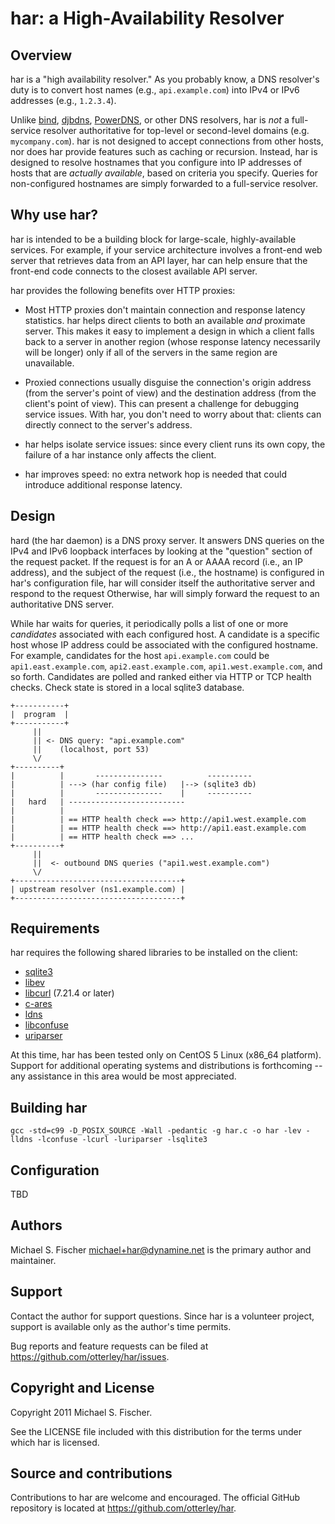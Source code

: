 har: a High-Availability Resolver
=================================

Overview
--------
har is a "high availability resolver."  As you probably know, a DNS resolver's
duty is to convert host names (e.g., `api.example.com`) into IPv4 or IPv6
addresses (e.g., `1.2.3.4`).

Unlike [bind], [djbdns], [PowerDNS], or other DNS resolvers, har is _not_ a
full-service resolver authoritative for top-level or second-level domains (e.g.
`mycompany.com`).  har is not designed to accept connections from other hosts,
nor does har provide features such as caching or recursion.  Instead, har is
designed to resolve hostnames that you configure into IP addresses of hosts
that are _actually available_, based on criteria you specify.  Queries for
non-configured hostnames are simply forwarded to a full-service resolver.

[bind]: http://www.isc.org/software/bind
[djbdns]: http://cr.yp.to/djbdns.html
[PowerDNS]: http://www.powerdns.com/


Why use har?
------------
har is intended to be a building block for large-scale, highly-available
services.  For example, if your service architecture involves a front-end web
server that retrieves data from an API layer, har can help ensure that the
front-end code connects to the closest available API server.

har provides the following benefits over HTTP proxies:

* Most HTTP proxies don't maintain connection and response latency statistics.
  har helps direct clients to both an available _and_ proximate server.  This
  makes it easy to implement a design in which a client falls back to a server in
  another region (whose response latency necessarily will be longer) only if all
  of the servers in the same region are unavailable.

* Proxied connections usually disguise the connection's origin address (from
  the server's point of view) and the destination address (from the client's
  point of view).  This can present a challenge for debugging service issues.
  With har, you don't need to worry about that: clients can directly connect to
  the server's address.

* har helps isolate service issues: since every client runs its own copy, 
  the failure of a har instance only affects the client.  

* har improves speed: no extra network hop is needed that could introduce
  additional response latency.


Design
------
hard (the har daemon) is a DNS proxy server.  It answers DNS queries on the
IPv4 and IPv6 loopback interfaces by looking at the "question" section of the
request packet.  If the request is for an A or AAAA record (i.e., an IP
address), and the subject of the request (i.e., the hostname) is configured in
har's configuration file, har will consider itself the authoritative server and
respond to the request  Otherwise, har will simply forward the request to an
authoritative DNS server.

While har waits for queries, it periodically polls a list of one or more 
_candidates_ associated with each configured host.  A candidate is a specific
host whose IP address could be associated with the configured hostname.  For
example, candidates for the host `api.example.com` could be `api1.east.example.com`,
`api2.east.example.com`, `api1.west.example.com`, and so forth.  Candidates 
are polled and ranked either via HTTP or TCP health checks.  Check state is stored
in a local sqlite3 database.

    +-----------+
    |  program  |
    +-----------+
         ||
         || <- DNS query: "api.example.com" 
         ||    (localhost, port 53)
         \/
    +----------+
    |          |       ---------------          ----------
    |          | ---> (har config file)   |--> (sqlite3 db)
    |          |       ---------------    |     ----------
    |   hard   | --------------------------
    |          |
    |          | == HTTP health check ==> http://api1.west.example.com
    |          | == HTTP health check ==> http://api1.east.example.com
    |          | == HTTP health check ==> ...
    +----------+
         ||
         ||  <- outbound DNS queries ("api1.west.example.com")
         \/
    +-------------------------------------+
    | upstream resolver (ns1.example.com) | 
    +-------------------------------------+


Requirements
------------
har requires the following shared libraries to be installed on the client:

* [sqlite3](http://sqlite.org/)
* [libev](http://software.schmorp.de/pkg/libev.html)
* [libcurl](http://curl.haxx.se/libcurl/) (7.21.4 or later)
* [c-ares](http://c-ares.haxx.se/)
* [ldns](http://nlnetlabs.nl/projects/ldns/)
* [libconfuse](http://www.nongnu.org/confuse/)
* [uriparser](http://uriparser.sourceforge.net/)

At this time, har has been tested only on CentOS 5 Linux (x86_64 platform).  
Support for additional operating systems and distributions is forthcoming --
any assistance in this area would be most appreciated.

Building har
------------

    gcc -std=c99 -D_POSIX_SOURCE -Wall -pedantic -g har.c -o har -lev -lldns -lconfuse -lcurl -luriparser -lsqlite3

Configuration
-------------
TBD

Authors
-------
Michael S. Fischer <michael+har@dynamine.net> is the primary author and
maintainer.

Support
-------
Contact the author for support questions.  Since har is a volunteer project,
support is available only as the author's time permits.

Bug reports and feature requests can be filed at
<https://github.com/otterley/har/issues>.

Copyright and License
---------------------
Copyright 2011 Michael S. Fischer.

See the LICENSE file included with this distribution for the terms under which
har is licensed.

Source and contributions
------------------------
Contributions to har are welcome and encouraged.  The official GitHub
repository is located at <https://github.com/otterley/har>.
